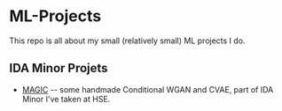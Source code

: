 # ML-Projects

This repo is all about my small (relatively small) ML projects I do.


## IDA Minor Projets

* [MAGIC](https://www.kaggle.com/abhinand05/magic-gamma-telescope-dataset) -- some handmade Conditional WGAN and CVAE, part of IDA Minor I've taken at HSE.


